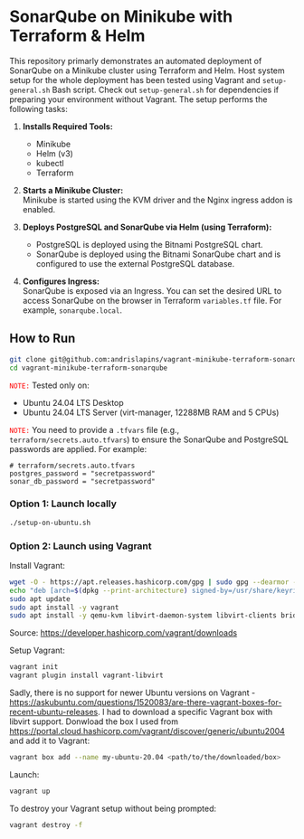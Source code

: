 # SonarQube on Minikube with Terraform & Helm

This repository primarly demonstrates an automated deployment of SonarQube on a Minikube cluster using Terraform and Helm. 
Host system setup for the whole deployment has been tested using Vagrant and `setup-general.sh` Bash script.
Check out `setup-general.sh` for dependencies if preparing your environment without Vagrant.
The setup performs the following tasks:

1. **Installs Required Tools:**  
   - Minikube  
   - Helm (v3)  
   - kubectl  
   - Terraform

2. **Starts a Minikube Cluster:**  
   Minikube is started using the KVM driver and the Nginx ingress addon is enabled.

3. **Deploys PostgreSQL and SonarQube via Helm (using Terraform):**  
   - PostgreSQL is deployed using the Bitnami PostgreSQL chart.  
   - SonarQube is deployed using the Bitnami SonarQube chart and is configured to use the external PostgreSQL database.

4. **Configures Ingress:**  
   SonarQube is exposed via an Ingress.
   You can set the desired URL to access SonarQube on the browser in Terraform `variables.tf` file.
   For example, `sonarqube.local`.

## How to Run

```bash
git clone git@github.com:andrislapins/vagrant-minikube-terraform-sonarqube.git
cd vagrant-minikube-terraform-sonarqube
```

<code style="color: red">NOTE:</code> Tested only on: 
- Ubuntu 24.04 LTS Desktop
- Ubuntu 24.04 LTS Server (virt-manager, 12288MB RAM and 5 CPUs)

<code style="color: red">NOTE:</code> You need to provide a `.tfvars` file (e.g., `terraform/secrets.auto.tfvars`) to ensure the SonarQube and PostgreSQL passwords are applied.
For example:
```hcl
# terraform/secrets.auto.tfvars
postgres_password = "secretpassword"
sonar_db_password = "secretpassword"
```

### **Option 1: Launch locally**
```bash
./setup-on-ubuntu.sh
```

### **Option 2: Launch using Vagrant**

Install Vagrant:
```bash
wget -O - https://apt.releases.hashicorp.com/gpg | sudo gpg --dearmor -o /usr/share/keyrings/hashicorp-archive-keyring.gpg
echo "deb [arch=$(dpkg --print-architecture) signed-by=/usr/share/keyrings/hashicorp-archive-keyring.gpg] https://apt.releases.hashicorp.com $(lsb_release -cs) main" | sudo tee /etc/apt/sources.list.d/hashicorp.list
sudo apt update
sudo apt install -y vagrant
sudo apt install -y qemu-kvm libvirt-daemon-system libvirt-clients bridge-utils ebtables virt-manager dnsmasq-base
```
Source: https://developer.hashicorp.com/vagrant/downloads

Setup Vagrant:
```bash
vagrant init
vagrant plugin install vagrant-libvirt
```

Sadly, there is no support for newer Ubuntu versions on Vagrant - https://askubuntu.com/questions/1520083/are-there-vagrant-boxes-for-recent-ubuntu-releases.
I had to download a specific Vagrant box with libvirt support.
Donwload the box I used from https://portal.cloud.hashicorp.com/vagrant/discover/generic/ubuntu2004 and add it to Vagrant:
```bash
vagrant box add --name my-ubuntu-20.04 <path/to/the/downloaded/box>
```

Launch:
```bash
vagrant up
```

To destroy your Vagrant setup without being prompted:
```bash
vagrant destroy -f 
```
